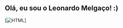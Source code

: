 ## Olá, eu sou o Leonardo Melgaço! :)

[![HTML](https://img.shields.io/badge/HTML5-E34F26?style=for-the-badge&logo=html5&logoColor=white)]
